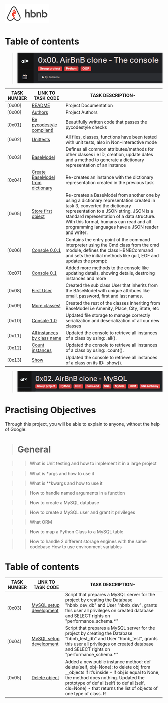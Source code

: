![AirBnB](./web_static/images/logo.png)

# Table of contents

> ![AirBnB](./assets/Screenshot%20from%202023-07-10%2014-59-47.png)

TASK NUMBER | LINK TO TASK CODE | TASK DESCRIPTION-
----- | ------ | ---------- 
[0x00] | [README](./README.md) | Project Documentation
[0x00] | [Authors](./AUTHORS) | Project Authors 
[0x01] | [Be pycodestyle compliant!](./) | Beautifully written code that passes the pycodestyle checks 
[0x02] | [Unittests](./tests) | All files, classes, functions have been tested with unit tests, also in Non-interactive mode
[0x03] | [BaseModel](./models/base_model.py) | Defines all common attributes/methods for other classes  i.e ID, creation, update dates and a method to generate a dictionary representation of an instance 
[0x04] | [Create BaseModel from dictionary](./models/base_model.py) | Re-creates an instance with the dictionary representation created in the previous task 
[0x05] | [Store first object](./models/base_model.py) | Re-creates a BaseModel from another one by using a dictionary representation created in task 3, converted the dictionary representation to a JSON string. JSON is a standard representation of a data structure. With this format, humans can read and all programming languages have a JSON reader and writer.
[0x06] | [Console 0.0.1](./console.py) | Contains the entry point of the command interpreter using the Cmd class from the cmd module, defines the class HBNBCommand and sets the initial methods like quit, EOF and updates the prompt:
[0x07] | [Console 0.1](./console.py) | Added more methods to the console like updating details, showing details, destroing instances and more
[0x08] | [First User](./models/user.py) | Created the sub class User that inherits from the BAseModel with unique attribues like email, password, first and last names.
[0x09] | [More classes!](./models/) | Created the rest of the classes inheriting from BaseModel i.e Amenity, Place, City, State, etc 
[0x10] | [Console 1.0](./models/engine/file_storage.py) | Updated file storage to manage correctly serialization and deserialization of all our new classes
[0x11] | [All instances by class name](./console.py) | Updated the console to retrieve all instances of a class by using: <class name>.all().
[0x12] | [Count instances](./console.py) | Updated the console to retrieve all instances of a class by using: <class name>.count().
[0x13] | [Show](./console.py) | Updated the console to retrieve all instances of a class on its ID: <class name>.show(<id>).


> ![AirBnB](./assets/Screenshot%20from%202023-08-22%2003-01-03.png)

# Practising Objectives
Through this project, you will be able to explain to anyone, without the help of Google:

> # General

>> What is Unit testing and how to implement it in a large project

>> What is *args and how to use it

>> What is **kwargs and how to use it

>> How to handle named arguments in a function

>> How to create a MySQL database

>> How to create a MySQL user and grant it privileges

>> What ORM 

>> How to map a Python Class to a MySQL table

>> How to handle 2 different storage engines with the same codebase
>> How to use environment variables

# Table of contents

TASK NUMBER | LINK TO TASK CODE | TASK DESCRIPTION-
----- | ------ | ---------- 
[0x03] | [MySQL setup development](./setup_mysql_dev.sql) | Script that prepares a MySQL server for the project by creating the Database "hbnb_dev_db" and User "hbnb_dev", grants this user all privileges on created database and SELECT rights on "performance_schema.*"
[0x04] | [MySQL setup development](./setup_mysql_test.sql) | Script that prepares a MySQL server for the project by creating the Database "hbnb_test_db" and User "hbnb_test", grants this user all privileges on created database and SELECT rights on "performance_schema.*"
[0x05] | [Delete object](./models/engine/file_storage.py) | Added a new public instance method: def delete(self, obj=None): to delete obj from __objects if it’s inside - if obj is equal to None, the method does nothing. Updated the prototype of def all(self) to def all(self, cls=None) - that returns the list of objects of one type of class. R    